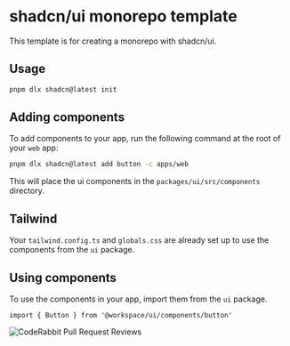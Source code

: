 # shadcn/ui monorepo template

This template is for creating a monorepo with shadcn/ui.

## Usage

```bash
pnpm dlx shadcn@latest init
```

## Adding components

To add components to your app, run the following command at the root of your `web` app:

```bash
pnpm dlx shadcn@latest add button -c apps/web
```

This will place the ui components in the `packages/ui/src/components` directory.

## Tailwind

Your `tailwind.config.ts` and `globals.css` are already set up to use the components from the `ui` package.

## Using components

To use the components in your app, import them from the `ui` package.

```tsx
import { Button } from '@workspace/ui/components/button'
```


![CodeRabbit Pull Request Reviews](https://img.shields.io/coderabbit/prs/github/Blurri/portfolio?utm_source=oss&utm_medium=github&utm_campaign=Blurri%2Fportfolio&labelColor=171717&color=FF570A&link=https%3A%2F%2Fcoderabbit.ai&label=CodeRabbit+Reviews)